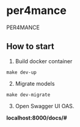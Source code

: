 # per4mance
PER4MANCE

## How to start
  1. Build docker container
  ```
  make dev-up
  ```
  2. Migrate models
  ```
  make dev-migrate
  ```
  3. Open Swagger UI OAS.

   __localhost:8000/docs/#__
